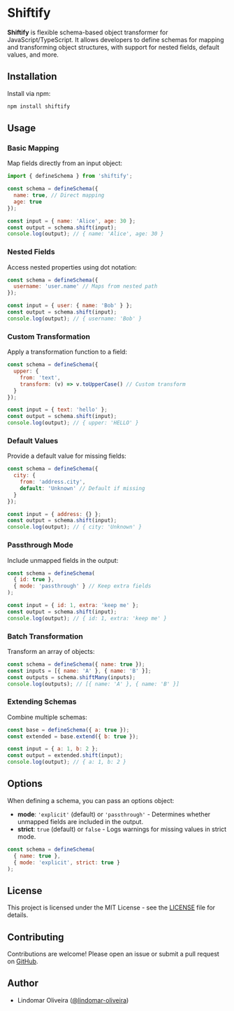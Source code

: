 # Shiftify

**Shiftify** is flexible schema-based object transformer for JavaScript/TypeScript. It allows developers to define schemas for mapping and transforming object structures, with support for nested fields, default values, and more.

## Installation

Install via npm:

```bash
npm install shiftify
```

## Usage

### Basic Mapping

Map fields directly from an input object:

```javascript
import { defineSchema } from 'shiftify';

const schema = defineSchema({
  name: true, // Direct mapping
  age: true
});

const input = { name: 'Alice', age: 30 };
const output = schema.shift(input);
console.log(output); // { name: 'Alice', age: 30 }
```

### Nested Fields

Access nested properties using dot notation:

```javascript
const schema = defineSchema({
  username: 'user.name' // Maps from nested path
});

const input = { user: { name: 'Bob' } };
const output = schema.shift(input);
console.log(output); // { username: 'Bob' }
```

### Custom Transformation

Apply a transformation function to a field:

```javascript
const schema = defineSchema({
  upper: { 
    from: 'text', 
    transform: (v) => v.toUpperCase() // Custom transform
  }
});

const input = { text: 'hello' };
const output = schema.shift(input);
console.log(output); // { upper: 'HELLO' }
```

### Default Values

Provide a default value for missing fields:

```javascript
const schema = defineSchema({
  city: { 
    from: 'address.city', 
    default: 'Unknown' // Default if missing
  }
});

const input = { address: {} };
const output = schema.shift(input);
console.log(output); // { city: 'Unknown' }
```

### Passthrough Mode

Include unmapped fields in the output:

```javascript
const schema = defineSchema(
  { id: true },
  { mode: 'passthrough' } // Keep extra fields
);

const input = { id: 1, extra: 'keep me' };
const output = schema.shift(input);
console.log(output); // { id: 1, extra: 'keep me' }
```

### Batch Transformation

Transform an array of objects:

```javascript
const schema = defineSchema({ name: true });
const inputs = [{ name: 'A' }, { name: 'B' }];
const outputs = schema.shiftMany(inputs);
console.log(outputs); // [{ name: 'A' }, { name: 'B' }]
```

### Extending Schemas

Combine multiple schemas:

```javascript
const base = defineSchema({ a: true });
const extended = base.extend({ b: true });

const input = { a: 1, b: 2 };
const output = extended.shift(input);
console.log(output); // { a: 1, b: 2 }
```

## Options

When defining a schema, you can pass an options object:

- **mode**: `'explicit'` (default) or `'passthrough'` - Determines whether unmapped fields are included in the output.
- **strict**: `true` (default) or `false` - Logs warnings for missing values in strict mode.

```javascript
const schema = defineSchema(
  { name: true },
  { mode: 'explicit', strict: true }
);
```

## License

This project is licensed under the MIT License - see the [LICENSE](LICENSE) file for details.

## Contributing

Contributions are welcome! Please open an issue or submit a pull request on [GitHub](https://github.com/lindomar-oliveira/shiftify).

## Author

- Lindomar Oliveira ([@lindomar-oliveira](https://github.com/lindomar-oliveira))
